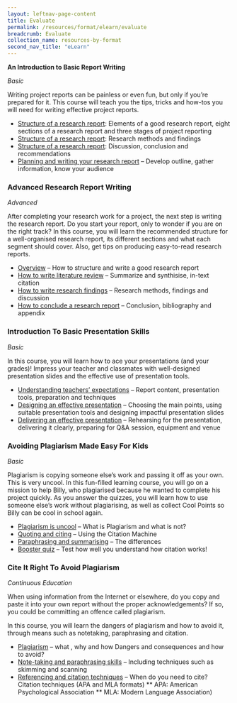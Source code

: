```yaml
---
layout: leftnav-page-content
title: Evaluate
permalink: /resources/format/elearn/evaluate
breadcrumb: Evaluate
collection_name: resources-by-format
second_nav_title: "eLearn"
---
```


**An Introduction to Basic Report Writing**

*Basic*

Writing project reports can be painless or even fun, but only if you’re prepared for it. This course will teach you the tips, tricks and how-tos you will need for writing effective project reports.

- [Structure of a research report](http://www.nlb.gov.sg/sure-elearn/SRSEC/Module-01/Shell.html): Elements of a good research report, eight sections of a research report and three stages of project reporting
- [Structure of a research report](http://www.nlb.gov.sg/sure-elearn/SRSEC/Module-02/Shell.html): Research methods and findings
- [Structure of a research report](http://www.nlb.gov.sg/sure-elearn/SRSEC/Module-03/Shell.html): Discussion, conclusion and recommendations
- [Planning and writing your research report](http://www.nlb.gov.sg/sure-elearn/SRSEC/Module-05/Shell.html) – Develop outline, gather information, know your audience

### **Advanced Research Report Writing**

*Advanced*

After completing your research work for a project, the next step is writing the research report. Do you start your report, only to wonder if you are on the right track? In this course, you will learn the recommended structure for a well-organised research report, its different sections and what each segment should cover. Also, get tips on producing easy-to-read research reports.

- [Overview](http://www.nlb.gov.sg/sure-elearn/SRR/Module-01/Shell.html) – How to structure and write a good research report
- [How to write literature review](http://www.nlb.gov.sg/sure-elearn/SRR/Module-02/Shell.html) – Summarize and synthisise, in-text citation
- [How to write research findings](http://www.nlb.gov.sg/sure-elearn/SRR/Module-03/Shell.html) – Research methods, findings and discussion
- [How to conclude a research report](http://www.nlb.gov.sg/sure-elearn/SRR/Module-04/Shell.html) – Conclusion, bibliography and appendix

### **Introduction To Basic Presentation Skills**

*Basic*

In this course, you will learn how to ace your presentations (and your grades)! Impress your teacher and classmates with well-designed presentation slides and the effective use of presentation tools.

- [Understanding teachers’ expectations](http://www.nlb.gov.sg/sure-elearn/PWSPR/Module-01/Shell.html) – Report content, presentation tools, preparation and techniques
- [Designing an effective presentation](http://www.nlb.gov.sg/sure-elearn/PWSPR/Module-02/Shell.html) – Choosing the main points, using suitable presentation tools and designing impactful presentation slides
- [Delivering  an effective presentation](http://www.nlb.gov.sg/sure-elearn/PWSPR/Module-03/Shell.html) – Rehearsing for the presentation, delivering it clearly, preparing for Q&A session, equipment and venue

### **Avoiding Plagiarism Made Easy For Kids**

*Basic*

Plagiarism is copying someone else’s work and passing it off as your own. This is very uncool. In this fun-filled learning course, you will go on a mission to help Billy, who plagiarised because he wanted to complete his project quickly. As you answer the quizzes, you will learn how to use someone else’s work without plagiarising, as well as collect Cool Points so Billy can be cool in school again.

- [Plagiarism is uncool](http://www.nlb.gov.sg/sure-elearn/APMEK/Module-01/Shell.html) – What is Plagiarism and what is not?
- [Quoting and citing](http://www.nlb.gov.sg/sure-elearn/APMEK/Module-02/Shell.html) – Using the Citation Machine
- [Paraphrasing and summarising](http://www.nlb.gov.sg/sure-elearn/APMEK/Module-03/Shell.html) – The differences
- [Booster quiz](http://www.nlb.gov.sg/sure-elearn/APMEK/Module-04/Shell.html) – Test how well you understand how citation works!

### **Cite It Right To Avoid Plagiarism**

*Continuous Education*

When using information from the Internet or elsewhere, do you copy and paste it into your own report without the proper acknowledgements? If so, you could be committing an offence called plagiarism.

In this course, you will learn the dangers of plagiarism and how to avoid it, through means such as notetaking, paraphrasing and citation.

- [Plagiarism](http://www.nlb.gov.sg/sure-elearn/CIRAP/Module-01/Shell.html) – what , why and how Dangers and consequences and how to avoid?
- [Note-taking and paraphrasing skills](http://www.nlb.gov.sg/sure-elearn/CIRAP/Module-02/Shell.html) – Including techniques such as skimming and scanning
- [Referencing and citation techniques](http://www.nlb.gov.sg/sure-elearn/CIRAP/Module-03/Shell.html) – When do you need to cite? Citation techniques (APA and MLA formats)
  ** APA: American Psychological Association
  ** MLA: Modern Language Association)